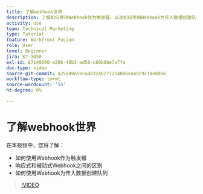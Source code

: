 ```yaml
---
title: 了解webhook世界
description: 了解如何使用Webhook作为触发器，以及如何使用Webhook为传入数据创建队列，所有这些都可在 [!DNL Adobe Workfront Fusion].
activity: use
team: Technical Marketing
type: Tutorial
feature: Workfront Fusion
role: User
level: Beginner
jira: KT-9050
exl-id: 87140000-e26b-48b3-ad58-c60b6be7a7fa
doc-type: video
source-git-commit: a25a49e59ca483246271214886ea4dc9c10e8d66
workflow-type: tm+mt
source-wordcount: '55'
ht-degree: 0%

---
```


# 了解webhook世界

在本视频中，您将了解：

* 如何使用Webhook作为触发器
* 响应式和被动式Webhook之间的区别
* 如何使用Webhook为传入数据创建队列

>[!VIDEO](https://video.tv.adobe.com/v/335291/?quality=12&learn=on)
